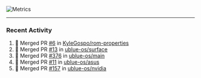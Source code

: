 ![Metrics](https://metrics.lecoq.io/KyleGospo?template=classic&base=header%2C%20activity%2C%20community%2C%20repositories%2C%20metadata&base.indepth=false&base.hireable=false&base.skip=false&config.timezone=America%2FLos_Angeles)

---
### Recent Activity
<!--START_SECTION:activity-->
1. 🎉 Merged PR [#6](https://github.com/KyleGospo/rom-properties/pull/6) in [KyleGospo/rom-properties](https://github.com/KyleGospo/rom-properties)
2. 🎉 Merged PR [#13](https://github.com/ublue-os/surface/pull/13) in [ublue-os/surface](https://github.com/ublue-os/surface)
3. 🎉 Merged PR [#376](https://github.com/ublue-os/main/pull/376) in [ublue-os/main](https://github.com/ublue-os/main)
4. 🎉 Merged PR [#11](https://github.com/ublue-os/asus/pull/11) in [ublue-os/asus](https://github.com/ublue-os/asus)
5. 🎉 Merged PR [#157](https://github.com/ublue-os/nvidia/pull/157) in [ublue-os/nvidia](https://github.com/ublue-os/nvidia)
<!--END_SECTION:activity-->
